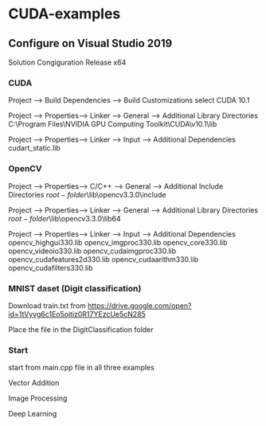 # CUDA-examples

## Configure on Visual Studio 2019
Solution Congiguration
Release x64

### CUDA
Project --> Build Dependencies --> Build Customizations
select CUDA 10.1

Project --> Properties--> Linker --> General --> Additional Library Directories
C:\Program Files\NVIDIA GPU Computing Toolkit\CUDA\v10.1\lib

Project --> Properties--> Linker --> Input --> Additional Dependencies
cudart_static.lib

### OpenCV
Project --> Properties--> C/C++ --> General --> Additional Include Directories
$root-folder$\lib\opencv3.3.0\include

Project --> Properties--> Linker --> General --> Additional Library Directories
$root-folder$\lib\opencv3.3.0\lib64

Project --> Properties--> Linker --> Input --> Additional Dependencies
opencv_highgui330.lib
opencv_imgproc330.lib
opencv_core330.lib
opencv_videoio330.lib
opencv_cudaimgproc330.lib
opencv_cudafeatures2d330.lib
opencv_cudaarithm330.lib
opencv_cudafilters330.lib


### MNIST daset (Digit classification)
Download train.txt from https://drive.google.com/open?id=1tVyvg6c1Eo5ojtiz0R17YEzcUe5cN285

Place the file in the DigitClassification folder

### Start

start from main.cpp file in all three examples

Vector Addition

Image Processing

Deep Learning
